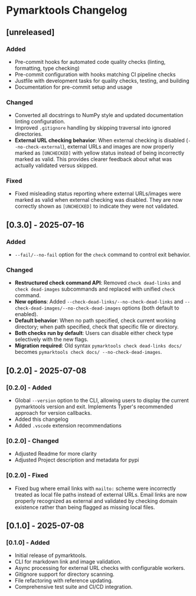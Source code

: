 # Pymarktools Changelog

## [unreleased]

### Added

- Pre-commit hooks for automated code quality checks (linting, formatting, type checking)
- Pre-commit configuration with hooks matching CI pipeline checks
- Justfile with development tasks for quality checks, testing, and building
- Documentation for pre-commit setup and usage

### Changed

- Converted all docstrings to NumPy style and updated documentation linting configuration.
- Improved `.gitignore` handling by skipping traversal into ignored directories.
- **External URL checking behavior**: When external checking is disabled (`--no-check-external`), external URLs and images are now properly marked as `[UNCHECKED]` with yellow status instead of being incorrectly marked as valid. This provides clearer feedback about what was actually validated versus skipped.

### Fixed

- Fixed misleading status reporting where external URLs/images were marked as valid when external checking was disabled. They are now correctly shown as `[UNCHECKED]` to indicate they were not validated.

## [0.3.0] - 2025-07-16

### Added

- `--fail/--no-fail` option for the `check` command to control exit behavior.

### Changed

- **Restructured check command API**: Removed `check dead-links` and `check dead-images` subcommands and replaced with
  unified `check` command.
- **New options**: Added `--check-dead-links/--no-check-dead-links` and `--check-dead-images/--no-check-dead-images`
  options (both default to enabled).
- **Default behavior**: When no path specified, check current working directory; when path specified, check that
  specific file or directory.
- **Both checks run by default**: Users can disable either check type selectively with the new flags.
- **Migration required**: Old syntax `pymarktools check dead-links docs/` becomes
  `pymarktools check docs/ --no-check-dead-images`.

## [0.2.0] - 2025-07-08

### [0.2.0] - Added

- Global `--version` option to the CLI, allowing users to display the current pymarktools version and exit. Implements
  Typer's recommended approach for version callbacks.
- Added this changelog
- Added `.vscode` extension recommendations

### [0.2.0] - Changed

- Adjusted Readme for more clarity
- Adjusted Project description and metadata for pypi

### [0.2.0] - Fixed

- Fixed bug where email links with `mailto:` scheme were incorrectly treated as local file paths instead of external
  URLs. Email links are now properly recognized as external and validated by checking domain existence rather than
  being flagged as missing local files.

## [0.1.0] - 2025-07-08

### [0.1.0] - Added

- Initial release of pymarktools.
- CLI for markdown link and image validation.
- Async processing for external URL checks with configurable workers.
- Gitignore support for directory scanning.
- File refactoring with reference updating.
- Comprehensive test suite and CI/CD integration.
